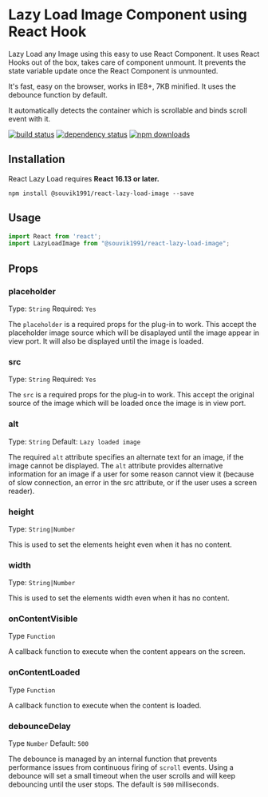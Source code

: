 Lazy Load Image Component using React Hook
=========================

Lazy Load any Image using this easy to use React Component. It uses React Hooks out of the box, takes care of component unmount. It prevents the state variable update once the React Component is unmounted.

It's fast, easy on the browser, works in IE8+, 7KB minified. It uses the debounce function by default.

It automatically detects the container which is scrollable and binds scroll event with it. 

[![build status](https://img.shields.io/travis/Souvik1991/react-lazy-load-image.svg?style=flat-square)](https://travis-ci.org/github/Souvik1991/react-lazy-load-image)
[![dependency status](https://david-dm.org/Souvik1991/react-lazy-load-image.svg?style=flat-square)](https://david-dm.org/Souvik1991/react-lazy-load-image)
[![npm downloads](https://img.shields.io/npm/dm/react-lazy-load-image.svg?style=flat-square)](https://www.npmjs.com/package/@souvik1991/react-lazy-load-image)

## Installation
React Lazy Load requires **React 16.13 or later.**
```
npm install @souvik1991/react-lazy-load-image --save
```

## Usage

```jsx
import React from 'react';
import LazyLoadImage from "@souvik1991/react-lazy-load-image";


```

## Props

### placeholder
Type: `String` Required: `Yes`

The `placeholder` is a required props for the plug-in to work. This accept the placeholder image source which will be disaplayed until the image appear in view port. It will also be displayed until the image is loaded.

### src
Type: `String` Required: `Yes`

The `src` is a required props for the plug-in to work. This accept the original source of the image which will be loaded once the image is in view port.

### alt
Type: `String` Default: `Lazy loaded image`

The required `alt` attribute specifies an alternate text for an image, if the image cannot be displayed. The `alt` attribute provides alternative information for an image if a user for some reason cannot view it (because of slow connection, an error in the src attribute, or if the user uses a screen reader).

### height
Type: `String|Number`

This is used to set the elements height even when it has no content.

### width
Type: `String|Number`

This is used to set the elements width even when it has no content.

### onContentVisible
Type `Function`

A callback function to execute when the content appears on the screen.

### onContentLoaded
Type `Function`

A callback function to execute when the content is loaded.

### debounceDelay
Type `Number` Default: `500`

The debounce is managed by an internal function that prevents performance issues from continuous firing of `scroll` events. Using a debounce will set a small timeout when the user scrolls and will keep debouncing until the user stops. The default is `500` milliseconds.